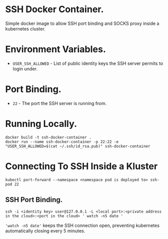 # SSH Docker Container.

Simple docker image to allow SSH port binding and SOCKS proxy inside a kubernetes cluster.

# Environment Variables.
- `USER_SSH_ALLOWED` - List of public identity keys the SSH server permits to login under.

# Port Binding.
- `22` - The port the SSH server is running from.

# Running Locally.
```
docker build -t ssh-docker-container .
docker run --name ssh-docker-container -p 22:22 -e "USER_SSH_ALLOWED=$(cat ~/.ssh/id_rsa.pub)" ssh-docker-container
```

# Connecting To SSH Inside a Kluster
```
kubectl port-forward --namespace <namespace pod is deployed to> ssh-pod 22
```

## SSH Port Binding.
```
ssh -i <identity key> user@127.0.0.1 -L <local port>:<private address in the cloud>:<port in the cloud> ' watch -n5 date '
```

`'watch -n5 date'` keeps the SSH connection open, preventing kubernetes automatically closing every 5 minutes.
